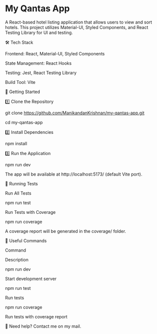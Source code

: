 # My Qantas App

A React-based hotel listing application that allows users to view and sort hotels. This project utilizes Material-UI, Styled Components, and React Testing Library for UI and testing.

🛠 Tech Stack

Frontend: React, Material-UI, Styled Components

State Management: React Hooks

Testing: Jest, React Testing Library

Build Tool: Vite

🚀 Getting Started

1️⃣ Clone the Repository

git clone https://github.com/ManikandanKrishnan/my-qantas-app.git

cd my-qantas-app

2️⃣ Install Dependencies

npm install

3️⃣ Run the Application

npm run dev

The app will be available at http://localhost:5173/ (default Vite port).

🧪 Running Tests

Run All Tests

npm run test

Run Tests with Coverage

npm run coverage

A coverage report will be generated in the coverage/ folder.

🔗 Useful Commands

Command

Description

npm run dev

Start development server

npm run test

Run tests

npm run coverage

Run tests with coverage report

📧 Need help? Contact me on my mail.
